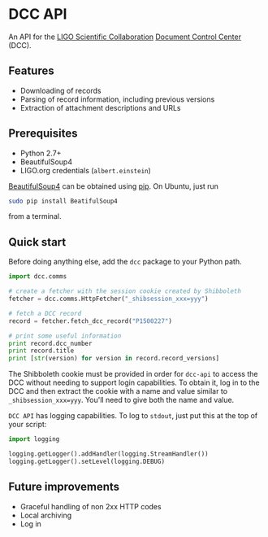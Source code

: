 # DCC API

An API for the [LIGO Scientific Collaboration](http://www.ligo.org/) [Document Control Center](https://dcc.ligo.org/) (DCC).

## Features

 - Downloading of records
 - Parsing of record information, including previous versions
 - Extraction of attachment descriptions and URLs

## Prerequisites

  - Python 2.7+
  - BeautifulSoup4
  - LIGO.org credentials (`albert.einstein`)

[BeautifulSoup4](https://www.crummy.com/software/BeautifulSoup/) can be obtained using [pip](https://pip.pypa.io/). On Ubuntu, just run
```bash
sudo pip install BeatifulSoup4
```
from a terminal.

## Quick start
Before doing anything else, add the `dcc` package to your Python path.

```python
import dcc.comms

# create a fetcher with the session cookie created by Shibboleth
fetcher = dcc.comms.HttpFetcher("_shibsession_xxx=yyy")

# fetch a DCC record
record = fetcher.fetch_dcc_record("P1500227")

# print some useful information
print record.dcc_number
print record.title
print [str(version) for version in record.record_versions]
```

The Shibboleth cookie must be provided in order for `dcc-api` to access the DCC without needing to support login capabilities. To obtain it, log in to the DCC and then extract the cookie with a name and value similar to `_shibsession_xxx=yyy`. You'll need to give both the name and value.

`DCC API` has logging capabilities. To log to `stdout`, just put this at the top of your script:
```python
import logging

logging.getLogger().addHandler(logging.StreamHandler())
logging.getLogger().setLevel(logging.DEBUG)
```

## Future improvements
 - Graceful handling of non 2xx HTTP codes
 - Local archiving
 - Log in
